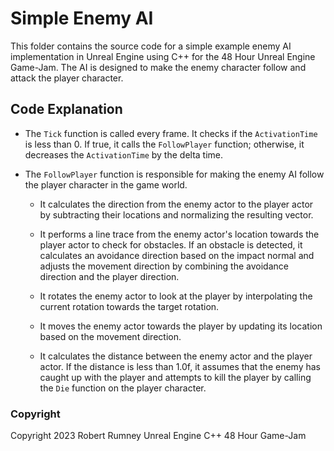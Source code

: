 # Simple Enemy AI

This folder contains the source code for a simple example enemy AI implementation in Unreal Engine using C++ for the 48 Hour Unreal Engine Game-Jam. The AI is designed to make the enemy character follow and attack the player character.

## Code Explanation

- The `Tick` function is called every frame. It checks if the `ActivationTime` is less than 0. If true, it calls the `FollowPlayer` function; otherwise, it decreases the `ActivationTime` by the delta time.

- The `FollowPlayer` function is responsible for making the enemy AI follow the player character in the game world.

  - It calculates the direction from the enemy actor to the player actor by subtracting their locations and normalizing the resulting vector.

  - It performs a line trace from the enemy actor's location towards the player actor to check for obstacles. If an obstacle is detected, it calculates an avoidance direction based on the impact normal and adjusts the movement direction by combining the avoidance direction and the player direction.

  - It rotates the enemy actor to look at the player by interpolating the current rotation towards the target rotation.

  - It moves the enemy actor towards the player by updating its location based on the movement direction.

  - It calculates the distance between the enemy actor and the player actor. If the distance is less than 1.0f, it assumes that the enemy has caught up with the player and attempts to kill the player by calling the `Die` function on the player character.

### Copyright

Copyright 2023 Robert Rumney Unreal Engine C++ 48 Hour Game-Jam
